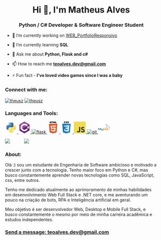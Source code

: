 <h1 align="center">Hi 👋, I'm Matheus Alves </h1>
<h3 align="center">Python / C# Developer & Software Engineer Student</h3>

- 🔭 I’m currently working on [WEB_PortfolioResponsivo](https://github.com/Theus-Alves/WEB_PortfolioResponsivo.git)

- 🌱 I’m currently learning **SQL**

- 💬 Ask me about **Python, Flask and c#**

- 📫 How to reach me **teoalves.dev@gmail.com**

- ⚡ Fun fact - **I've loved video games since I was a baby**

<h3 align="left">Connect with me:</h3>
<p align="left">
<a href="https://www.linkedin.com/in/teoalvesdev/" target="blank"><img align="center" src="https://raw.githubusercontent.com/rahuldkjain/github-profile-readme-generator/master/src/images/icons/Social/linked-in-alt.svg" alt="theusz" height="30" width="40" /></a>
<a href="https://instagram.com/theusalvesp" target="blank"><img align="center" src="https://raw.githubusercontent.com/rahuldkjain/github-profile-readme-generator/master/src/images/icons/Social/instagram.svg" alt="theusz" height="30" width="40" /></a>
</p>

<h3 align="left">Languages and Tools:</h3>
<p align="left">
<a href="https://www.python.org" target="_blank" rel="noreferrer"> <img src="https://raw.githubusercontent.com/devicons/devicon/master/icons/python/python-original.svg" alt="python" width="40" height="40"/> </a>
<a href="https://www.w3schools.com/cs/" target="_blank" rel="noreferrer"> <img src="https://raw.githubusercontent.com/devicons/devicon/master/icons/csharp/csharp-original.svg" alt="csharp" width="40" height="40"/> </a>
 <a href="https://flask.palletsprojects.com/" target="_blank" rel="noreferrer"> <img src="https://www.vectorlogo.zone/logos/pocoo_flask/pocoo_flask-icon.svg" alt="flask" width="40" height="40"/> </a>
 <a href="https://www.w3.org/html/" target="_blank" rel="noreferrer"> <img src="https://raw.githubusercontent.com/devicons/devicon/master/icons/html5/html5-original-wordmark.svg" alt="html5" width="40" height="40"/> </a>
 <a href="https://www.w3schools.com/css/" target="_blank" rel="noreferrer"> <img src="https://raw.githubusercontent.com/devicons/devicon/master/icons/css3/css3-original-wordmark.svg" alt="css3" width="40" height="40"/> </a> <a href="https://developer.mozilla.org/en-US/docs/Web/JavaScript" target="_blank" rel="noreferrer"> <img src="https://raw.githubusercontent.com/devicons/devicon/master/icons/javascript/javascript-original.svg" alt="javascript" width="40" height="40"/> </a> <a href="https://git-scm.com/" target="_blank" rel="noreferrer"> <img src="https://www.vectorlogo.zone/logos/git-scm/git-scm-icon.svg" alt="git" width="40" height="40"/> </a>
<a href="https://www.w3schools.com/sql/" target="_blank" rel="noreferrer"> <img src="https://raw.githubusercontent.com/devicons/devicon/master/icons/mysql/mysql-original-wordmark.svg" alt="sql" width="40" height="40"/> </a>

[![](https://github-readme-stats.vercel.app/api?username=Theus-Alves&show_icons=true&theme=radical&include_all_commits=true&count_private=true)](https://github.com/Theus-Alves)&nbsp;&nbsp;&nbsp;&nbsp;&nbsp;&nbsp;&nbsp;&nbsp;&nbsp;&nbsp;&nbsp;&nbsp;[![](https://github-readme-stats.vercel.app/api/top-langs/?username=Theus-Alves&layout=compact&langs_count=7&theme=radical)](https://github.com/Theus-Alves)

<h3 align="left">About:</h3>
<p align="left">
  Olá :) sou um estudante de Engenharia de Software ambicioso e motivado a crescer junto com a tecnologia. Tenho maior foco em Python e C#, mas busco constantemente aprender novas tecnologias como SQL, JavaScript, css, entre outros.

Tenho me dedicado atualmente ao aprimoramento de minhas habilidades em desenvolvimento Web Full Stack e .NET core, e me aventurando um pouco na criação de bots, RPA e Inteligência artificial em geral.

Meu objetivo é ser desenvolvedor Web, Desktop e Mobile Full Stack, e busco constantemente o mesmo por meio de minha carreira acadêmica e estudos independentes. 
  
### [Send a message: ](https://github.com/Theus-Alves)[teoalves.dev@gmail.com](mailto:teoalves.dev@gmail.com)
